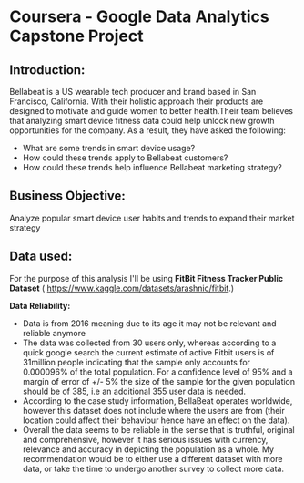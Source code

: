 # Coursera - Google Data Analytics Capstone Project


## Introduction:

Bellabeat is a US wearable tech producer and brand based in San Francisco, California. With their holistic approach their products are designed to motivate and guide women to better health.Their team believes that analyzing smart device fitness data could help unlock new growth opportunities for the company. As a result, they have asked the following:

- What are some trends in smart device usage?
- How could these trends apply to Bellabeat customers?
- How could these trends help influence Bellabeat marketing strategy?



## Business Objective:
Analyze popular smart device user habits and trends to expand their market strategy


## Data used:

For the purpose of this analysis I'll be using **FitBit Fitness Tracker Public Dataset** ( https://www.kaggle.com/datasets/arashnic/fitbit.) 

**Data Reliability:**

- Data is from 2016 meaning due to its age it may not be relevant and reliable anymore
- The data was collected from 30 users only, whereas according to a quick google search the current estimate of active Fitbit users is of 31million people indicating that the sample only accounts for 0.000096% of the total population. For a confidence level of 95% and a margin of error of +/- 5% the size of the sample for the given population should be of 385, i.e an additional 355 user data is needed.
- According to the case study information, BellaBeat operates worldwide, however this dataset does not include where the users are from (their location could affect their behaviour hence have an effect on the data).
- Overall the data seems to be reliable in the sense that is truthful, original and comprehensive, however it has serious issues with currency, relevance and accuracy in depicting the population as a whole. My recommendation would be to either use a different dataset with more data, or take the time to undergo another survey to collect more data.

